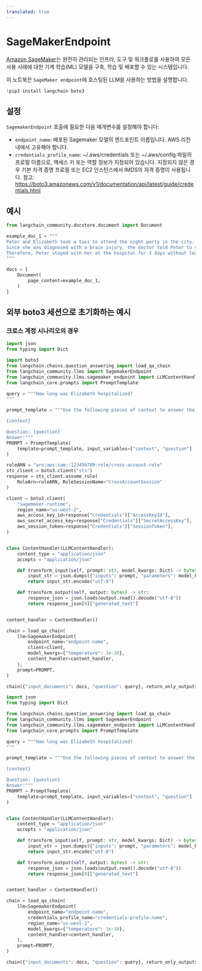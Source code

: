 ```yaml
---
translated: true
---
```


# SageMakerEndpoint

[Amazon SageMaker](https://aws.amazon.com/sagemaker/)는 완전히 관리되는 인프라, 도구 및 워크플로를 사용하여 모든 사용 사례에 대한 기계 학습(ML) 모델을 구축, 학습 및 배포할 수 있는 시스템입니다.

이 노트북은 `SageMaker endpoint`에 호스팅된 LLM을 사용하는 방법을 설명합니다.

```python
!pip3 install langchain boto3
```

## 설정

`SagemakerEndpoint` 호출에 필요한 다음 매개변수를 설정해야 합니다:
- `endpoint_name`: 배포된 Sagemaker 모델의 엔드포인트 이름입니다.
    AWS 리전 내에서 고유해야 합니다.
- `credentials_profile_name`: ~/.aws/credentials 또는 ~/.aws/config 파일의 프로필 이름으로, 액세스 키 또는 역할 정보가 지정되어 있습니다.
    지정되지 않은 경우 기본 자격 증명 프로필 또는 EC2 인스턴스에서 IMDS의 자격 증명이 사용됩니다.
    참고: https://boto3.amazonaws.com/v1/documentation/api/latest/guide/credentials.html

## 예시

```python
from langchain_community.docstore.document import Document
```

```python
example_doc_1 = """
Peter and Elizabeth took a taxi to attend the night party in the city. While in the party, Elizabeth collapsed and was rushed to the hospital.
Since she was diagnosed with a brain injury, the doctor told Peter to stay besides her until she gets well.
Therefore, Peter stayed with her at the hospital for 3 days without leaving.
"""

docs = [
    Document(
        page_content=example_doc_1,
    )
]
```

## 외부 boto3 세션으로 초기화하는 예시

### 크로스 계정 시나리오의 경우

```python
import json
from typing import Dict

import boto3
from langchain.chains.question_answering import load_qa_chain
from langchain_community.llms import SagemakerEndpoint
from langchain_community.llms.sagemaker_endpoint import LLMContentHandler
from langchain_core.prompts import PromptTemplate

query = """How long was Elizabeth hospitalized?
"""

prompt_template = """Use the following pieces of context to answer the question at the end.

{context}

Question: {question}
Answer:"""
PROMPT = PromptTemplate(
    template=prompt_template, input_variables=["context", "question"]
)

roleARN = "arn:aws:iam::123456789:role/cross-account-role"
sts_client = boto3.client("sts")
response = sts_client.assume_role(
    RoleArn=roleARN, RoleSessionName="CrossAccountSession"
)

client = boto3.client(
    "sagemaker-runtime",
    region_name="us-west-2",
    aws_access_key_id=response["Credentials"]["AccessKeyId"],
    aws_secret_access_key=response["Credentials"]["SecretAccessKey"],
    aws_session_token=response["Credentials"]["SessionToken"],
)


class ContentHandler(LLMContentHandler):
    content_type = "application/json"
    accepts = "application/json"

    def transform_input(self, prompt: str, model_kwargs: Dict) -> bytes:
        input_str = json.dumps({"inputs": prompt, "parameters": model_kwargs})
        return input_str.encode("utf-8")

    def transform_output(self, output: bytes) -> str:
        response_json = json.loads(output.read().decode("utf-8"))
        return response_json[0]["generated_text"]


content_handler = ContentHandler()

chain = load_qa_chain(
    llm=SagemakerEndpoint(
        endpoint_name="endpoint-name",
        client=client,
        model_kwargs={"temperature": 1e-10},
        content_handler=content_handler,
    ),
    prompt=PROMPT,
)

chain({"input_documents": docs, "question": query}, return_only_outputs=True)
```

```python
import json
from typing import Dict

from langchain.chains.question_answering import load_qa_chain
from langchain_community.llms import SagemakerEndpoint
from langchain_community.llms.sagemaker_endpoint import LLMContentHandler
from langchain_core.prompts import PromptTemplate

query = """How long was Elizabeth hospitalized?
"""

prompt_template = """Use the following pieces of context to answer the question at the end.

{context}

Question: {question}
Answer:"""
PROMPT = PromptTemplate(
    template=prompt_template, input_variables=["context", "question"]
)


class ContentHandler(LLMContentHandler):
    content_type = "application/json"
    accepts = "application/json"

    def transform_input(self, prompt: str, model_kwargs: Dict) -> bytes:
        input_str = json.dumps({"inputs": prompt, "parameters": model_kwargs})
        return input_str.encode("utf-8")

    def transform_output(self, output: bytes) -> str:
        response_json = json.loads(output.read().decode("utf-8"))
        return response_json[0]["generated_text"]


content_handler = ContentHandler()

chain = load_qa_chain(
    llm=SagemakerEndpoint(
        endpoint_name="endpoint-name",
        credentials_profile_name="credentials-profile-name",
        region_name="us-west-2",
        model_kwargs={"temperature": 1e-10},
        content_handler=content_handler,
    ),
    prompt=PROMPT,
)

chain({"input_documents": docs, "question": query}, return_only_outputs=True)
```
